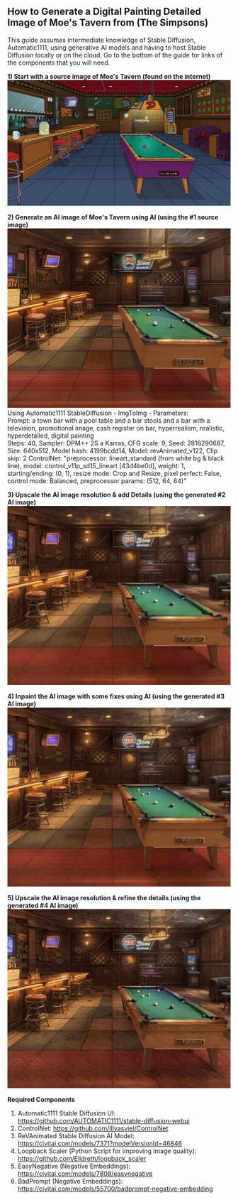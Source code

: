 ## How to Generate a Digital Painting Detailed Image of Moe's Tavern from (The Simpsons)

This guide assumes intermediate knowledge of Stable Diffusion, Automatic1111, using generative AI models and having to host Stable Diffusion locally or on the cloud. Go to the bottom of the guide for links of the components that you will need. 

**1) Start with a source image of Moe's Tavern (found on the internet)**  
![Moe's Tavern Source](https://github.com/bartczernicki/StableDiffusion/blob/main/ImgToImg/Simpsons/MoesTavern/MoesTavern-Source.jpg)

**2) Generate an AI image of Moe's Tavern using AI (using the #1 source image)**  
![Moe's Tavern Generated](https://github.com/bartczernicki/StableDiffusion/blob/main/ImgToImg/Simpsons/MoesTavern/MoesTavern-Generated.png)  
Using Automatic1111 StableDiffusion - ImgToImg - Parameters:  
Prompt: a town bar with a pool table and a bar stools and a bar with a television, promotional image, cash register on bar, hyperrealism, realistic, hyperdetailed, digital painting  
Steps: 40, Sampler: DPM++ 2S a Karras, CFG scale: 9, Seed: 2816290687, Size: 640x512, Model hash: 4199bcdd14, Model: revAnimated_v122, Clip skip: 2
ControlNet: "preprocessor: lineart_standard (from white bg & black line), model: control_v11p_sd15_lineart [43d4be0d], weight: 1, starting/ending: (0, 1), resize mode: Crop and Resize, pixel perfect: False, control mode: Balanced, preprocessor params: (512, 64, 64)"  

**3) Upscale the AI image resolution & add Details (using the generated #2 AI image)**  
![Moe's Tavern Generated-LoopUpscaled](https://github.com/bartczernicki/StableDiffusion/blob/main/ImgToImg/Simpsons/MoesTavern/MoesTavern-Generated-LoopUpscaled.png)  

**4) Inpaint the AI image with some fixes using AI (using the generated #3 AI image)**  
![Moe's Tavern Generated-LoopUpscaled-Inpaint](https://github.com/bartczernicki/StableDiffusion/blob/main/ImgToImg/Simpsons/MoesTavern/MoesTavern-Generated-LoopUpscaled-Inpaint.png)  

**5) Upscale the AI image resolution & refine the details (using the generated #4 AI image)**  
![Moe's Tavern Generated-4KPlus](https://github.com/bartczernicki/StableDiffusion/blob/main/ImgToImg/Simpsons/MoesTavern/MoesTavern-Generated-4KPlus.jpg)  

**Required Components**
1) Automatic1111 Stable Diffusion UI: https://github.com/AUTOMATIC1111/stable-diffusion-webui  
2) ControlNet: https://github.com/lllyasviel/ControlNet  
3) ReVAnimated Stable Diffusion AI Model: https://civitai.com/models/7371?modelVersionId=46846  
4) Loopback Scaler (Python Script for improving image quality): https://github.com/Elldreth/loopback_scaler  
5) EasyNegative (Negative Embeddings): https://civitai.com/models/7808/easynegative  
6) BadPrompt (Negative Embeddings): https://civitai.com/models/55700/badprompt-negative-embedding  
